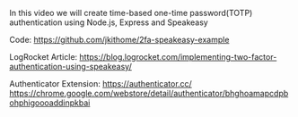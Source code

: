 In this video we will create time-based one-time password(TOTP) authentication using Node.js, Express and Speakeasy

Code:
https://github.com/jkithome/2fa-speakeasy-example

LogRocket Article:
https://blog.logrocket.com/implementing-two-factor-authentication-using-speakeasy/

Authenticator Extension:
https://authenticator.cc/
https://chrome.google.com/webstore/detail/authenticator/bhghoamapcdpbohphigoooaddinpkbai
